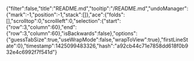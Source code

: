 {"filter":false,"title":"README.md","tooltip":"/README.md","undoManager":{"mark":-1,"position":-1,"stack":[]},"ace":{"folds":[],"scrolltop":0,"scrollleft":0,"selection":{"start":{"row":3,"column":60},"end":{"row":3,"column":60},"isBackwards":false},"options":{"guessTabSize":true,"useWrapMode":false,"wrapToView":true},"firstLineState":0},"timestamp":1425099483326,"hash":"a92cb44c71e7858dd618f0b932e4c6992f7f541d"}